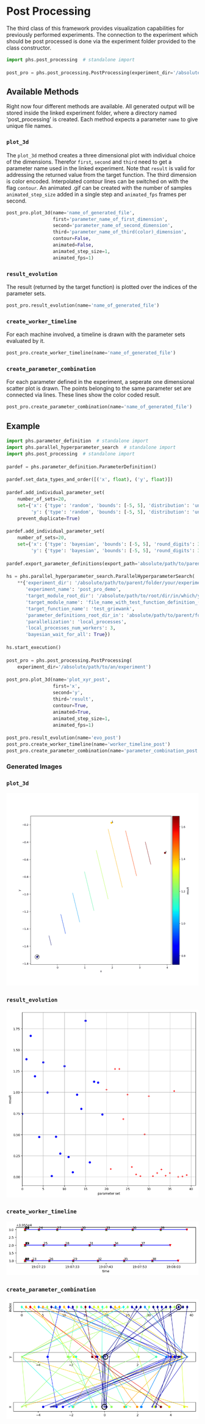 # Post Processing
The third class of this framework provides visualization capabilities for previously performed experiments. The connection to the experiment which should be post processed is done via the experiment folder provided to the class constructor.

```python
import phs.post_processing  # standalone import

post_pro = phs.post_processing.PostProcessing(experiment_dir='/absolute/path/to/an/experiment')
```

## Available Methods
Right now four different methods are available. All generated output will be stored inside the linked experiment folder, where a directory named 'post_processing' is created. Each method expects a parameter ```name``` to give unique file names.

### ```plot_3d```
The ```plot_3d``` method creates a three dimensional plot with individual choice of the dimensions. Therefor ```first```, ```second``` and ```third``` need to get a parameter name used in the linked experiment. Note that ```result``` is valid for addressing the returned value from the target function. The third dimension is color encoded. Interpolated contour lines can be switched on with the flag ```contour```. An animated .gif can be created with the number of samples ```animated_step_size``` added in a single step and ```animated_fps``` frames per second.

```python
post_pro.plot_3d(name='name_of_generated_file',
                 first='parameter_name_of_first_dimension',
                 second='parameter_name_of_second_dimension',
                 third='parameter_name_of_third(color)_dimension',
                 contour=False,
                 animated=False,
                 animated_step_size=1,
                 animated_fps=1)
```

### ```result_evolution```
The result (returned by the target function) is plotted over the indices of the parameter sets.

```python
post_pro.result_evolution(name='name_of_generated_file')
```

### ```create_worker_timeline```
For each machine involved, a timeline is drawn with the parameter sets evaluated by it.

```python
post_pro.create_worker_timeline(name='name_of_generated_file')
```

### ```create_parameter_combination```
For each parameter defined in the experiment, a seperate one dimensional scatter plot is drawn. The points belonging to the same parameter set are connected via lines. These lines show the color coded result.

```python
post_pro.create_parameter_combination(name='name_of_generated_file')
```

## Example

```python
import phs.parameter_definition  # standalone import
import phs.parallel_hyperparameter_search  # standalone import
import phs.post_processing  # standalone import

pardef = phs.parameter_definition.ParameterDefinition()

pardef.set_data_types_and_order([('x', float), ('y', float)])

pardef.add_individual_parameter_set(
    number_of_sets=20,
    set={'x': {'type': 'random', 'bounds': [-5, 5], 'distribution': 'uniform', 'round_digits': 3},
         'y': {'type': 'random', 'bounds': [-5, 5], 'distribution': 'uniform', 'round_digits': 3}},
    prevent_duplicate=True)

pardef.add_individual_parameter_set(
    number_of_sets=20,
    set={'x': {'type': 'bayesian', 'bounds': [-5, 5], 'round_digits': 3},
         'y': {'type': 'bayesian', 'bounds': [-5, 5], 'round_digits': 3}})

pardef.export_parameter_definitions(export_path='absolute/path/to/parent/folder/for/export')

hs = phs.parallel_hyperparameter_search.ParallelHyperparameterSearch(
    **{'experiment_dir': '/absolute/path/to/parent/folder/your/experiments/should/be/saved',
       'experiment_name': 'post_pro_demo',
       'target_module_root_dir': '/absolute/path/to/root/dir/in/which/your/test_function/resides',
       'target_module_name': 'file_name_with_test_function_definition_(without_extension)',
       'target_function_name': 'test_griewank',
       'parameter_definitions_root_dir_in': 'absolute/path/to/parent/folder/for/import',
       'parallelization': 'local_processes',
       'local_processes_num_workers': 3,
       'bayesian_wait_for_all': True})

hs.start_execution()

post_pro = phs.post_processing.PostProcessing(
    experiment_dir='/absolute/path/to/an/experiment')

post_pro.plot_3d(name='plot_xyr_post',
                 first='x',
                 second='y',
                 third='result',
                 contour=True,
                 animated=True,
                 animated_step_size=1,
                 animated_fps=1)

post_pro.result_evolution(name='evo_post')
post_pro.create_worker_timeline(name='worker_timeline_post')
post_pro.create_parameter_combination(name='parameter_combination_post')
```

### Generated Images
### ```plot_3d```
<img src="./post_pro_demo_images/plot_xyr_post_contour.gif"/>

### ```result_evolution```
<img src="./post_pro_demo_images/evo_post.png" />

### ```create_worker_timeline```
<img src="./post_pro_demo_images/worker_timeline_post.png"/>

### ```create_parameter_combination```
<img src="./post_pro_demo_images/parameter_combination_post.png"  />
